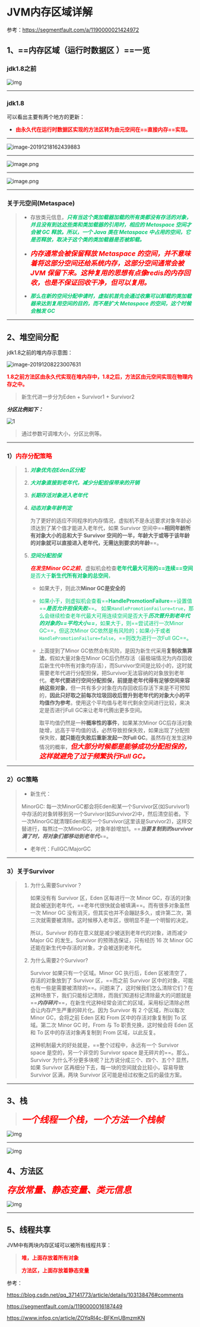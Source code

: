 #  JVM内存区域详解

参考：https://segmentfault.com/a/1190000021424972

## 1、==内存区域（运行时数据区 ）==一览



### jdk1.8之前

![img](../PicSource/JVM运行时数据区域.png)

------



### jdk1.8

可以看出主要有两个地方的更新：

- **<font color='red'>由永久代在运行时数据区实现的方法区转为由元空间在==直接内存==实现。</font>**

------

![image-20191218162439883](../PicSource/image-20191218162439883.png)



------

![image.png](../PicSource/240928729-5e05f6b55a32f_articlex.jpeg)

------

![image.png](../PicSource/1890787668-5e05f6b7a723f_articlex.jpeg)

------

### 关于元空间(Metaspace)

> - 存放类元信息，<font color='#02C874'>***只有当这个类加载器加载的所有类都没有存活的对象，并且没有到达这些类和类加载器的引用时，相应的 Metaspace 空间才会被 GC 释放。所以，一个 Java 类在 Metaspace 中占用的空间，它是否释放，取决于这个类的类加载器是否被卸载。***</font>
>
> - <font color='red' size=4>***内存通常会被保留释放 Metaspace 的空间，并不意味着将这部分空间还给系统内存，这部分空间通常会被 JVM 保留下来。这种复用的思想有点像redis的内存回收，也是不保证回收干净，但可以复用。***</font>
>
> - <font color='#02C874'>***那么在新的空间分配申请时，虚拟机首先会通过收集可以卸载的类加载器来达到复用空间的目的，而不是扩大 Metaspace 的空间，这个时候会触发 GC***</font>

------



## 2、堆空间分配



jdk1.8之前的堆内存示意图：

![image-20191208223007631](../PicSource/image-20191208223007631.png)

**<font color='red'>1.8之前方法区由永久代实现在堆内存中，1.8之后，方法区由元空间实现在物理内存之中。</font>**

>新生代进一步分为Eden + Survivor1 + Survivor2

***分区比例如下：***

![1](../PicSource/061921034534396.png)

> 通过参数可调堆大小，分区比例等。

------



### 1）<font color='red'>内存分配策略</font>

> 1. <font color='#02C874'>***对象优先在Eden区分配***</font>
>
> 2. <font color='#02C874'>***大对象直接到老年代，减少分配担保带来的开销***</font>
>
> 3. <font color='#02C874'>***长期存活对象进入老年代***</font>
>
> 4. <font color='#02C874'>***动态对象年龄判定***</font>
>
>    为了更好的适应不同程序的内存情况，虚拟机不是永远要求对象年龄必须达到了某个值才能进入老年代，如果 Survivor 空间中==**相同年龄所有对象大小的总和大于 Survivor 空间的一半，年龄大于或等于该年龄的对象就可以直接进入老年代，无需达到要求的年龄**==。
>
> 5. <font color='#02C874'>***空间分配担保***</font>
>
>    <font color='red'>***在发生Minor GC之前***</font>，虚拟机会检查<font color='#02C874'>**老年代最大可用的==连续==空间**是否大于**新生代所有对象的总空间**，</font>
>
>    - 如果大于，则此次**Minor GC是安全的**
>
>    - <font color='#02C874'>如果小于，则虚拟机会查看==**HandlePromotionFailure**==设置值==***是否允许担保失败***==。
>       如果`HandlePromotionFailure=true`，那么会继续检查老年代最大可用连续空间是否大于***历次晋升到老年代的对象的==平均大小==***，如果大于，则==尝试进行一次Minor GC==，但这次Minor GC依然是有风险的；如果小于或者`HandlePromotionFailure=false`，==则改为进行一次Full GC==。</font>
>
>    - 上面提到了Minor GC依然会有风险，是因为新生代采用**复制收集算法**，假如大量对象在Minor GC后仍然存活（最极端情况为内存回收后新生代中所有对象均存活），而Survivor空间是比较小的，这时就需要老年代进行分配担保，把Survivor无法容纳的对象放到老年代。**老年代要进行空间分配担保，前提是老年代得有足够空间来容纳这些对象**，但一共有多少对象在内存回收后存活下来是不可预知的，**因此只好取之前每次垃圾回收后晋升到老年代的对象大小的平均值作为参考**。使用这个平均值与老年代剩余空间进行比较，来决定是否进行Full GC来让老年代腾出更多空间。
>
>      取平均值仍然是一种**概率性的事件**，如果某次Minor GC后存活对象陡增，远高于平均值的话，必然导致担保失败，如果出现了分配担保失败，**就只能在失败后重新发起一次Full GC**。虽然存在发生这种情况的概率，<font color='red' size=4>***但大部分时候都是能够成功分配担保的，这样就避免了过于频繁执行Full GC。***</font>

------



### 2）GC策略

> - 新生代：
>
>
> MinorGC: 每一次MinorGC都会将Eden和某一个Survivor区(如Survivor1)中存活的对象转移到另一个Survivor(如Survivor2)中，然后清空前者。下一次MinorGC就清理Eden和另一个Survivor(这里该是Survivor2)，这样交替进行，每熬过一次MinorGC，对象年龄增加1。==***当要复制到的survivor满了时，将对象们都移动到老年代***==。
>
> - 老年代：FullGC/MajorGC

------



### 3）关于Survivor

> 1. 为什么需要Survivor？
>
>    如果没有有 Survivor 区，Eden 区每进行一次 Minor GC，存活的对象就会被送到老年代，==老年代很快就会被填满==。而有很多对象虽然一次 Minor GC 没有消灭，但其实也并不会蹦跶多久，或许第二次，第三次就需要被清除。这时候移入老年区，很明显不是一个明智的决定。
>
>    所以，Survivor 的存在意义就是减少被送到老年代的对象，进而减少 Major GC 的发生。Survivor 的预筛选保证，只有经历 16 次 Minor GC 还能在新生代中存活的对象，才会被送到老年代。
>
> 2. 为什么需要2个Survivor?
>
>    Survivor 如果只有一个区域。Minor GC 执行后，Eden 区被清空了，存活的对象放到了 Survivor 区，==而之前 Survivor 区中的对象，可能也有一些是需要被清除的==。问题来了，这时候我们怎么清除它们？在这种场景下，我们只能标记清除，而我们知道标记清除最大的问题就是==***内存碎片***==，在新生代这种经常会消亡的区域，采用标记清除必然会让内存产生严重的碎片化。因为 Survivor 有 2 个区域，所以每次 Minor GC，会将之前 Eden 区和 From 区中的存活对象复制到 To 区域。第二次 Minor GC 时，From 与 To 职责兑换，这时候会将 Eden 区和 To 区中的存活对象再复制到 From 区域，以此反复。
>
>    这种机制最大的好处就是，==整个过程中，永远有一个 Survivor space 是空的，另一个非空的 Survivor space 是无碎片的==。那么，Survivor 为什么不分更多块呢？比方说分成三个、四个、五个? 显然，如果 Survivor 区再细分下去，每一块的空间就会比较小，容易导致 Survivor 区满，两块 Survivor 区可能是经过权衡之后的最佳方案。

------



## 3、栈

> <font color='red' size=5>***一个线程一个栈，一个方法一个栈帧***</font>

![img](../PicSource/640-20200101204640675.png)

------

![img](../PicSource/640-20200101204625509.png)





## 4、方法区

*<font color='red' size=5>**存放常量、静态变量、类元信息**</font>*



![img](../PicSource/640-20200101204755905.png)

------

## 5、线程共享

JVM中有两块内存区域可以被所有线程共享：

> <font color='red'>**堆，上面存放着所有对象**</font>
>
> <font color='red'>**方法区，上面存放着静态变量**</font>

参考：

https://blog.csdn.net/qq_37141773/article/details/103138476#comments

https://segmentfault.com/a/1190000016187449

https://www.infoq.cn/article/ZOYqRI4c-BFKmUBmzmKN